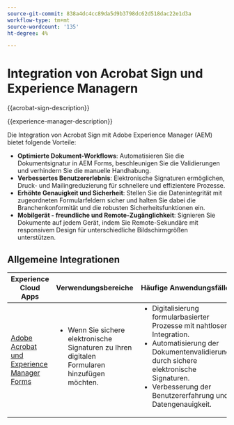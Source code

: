 ```yaml
---
source-git-commit: 838a4dc4cc89da5d9b3798dc62d518dac22e1d3a
workflow-type: tm+mt
source-wordcount: '135'
ht-degree: 4%

---
```



# Integration von Acrobat Sign und Experience Managern

{{acrobat-sign-description}}

{{experience-manager-description}}

Die Integration von Acrobat Sign mit Adobe Experience Manager (AEM) bietet folgende Vorteile:

+ **Optimierte Dokument-Workflows**: Automatisieren Sie die Dokumentsignatur in AEM Forms, beschleunigen Sie die Validierungen und verhindern Sie die manuelle Handhabung.
+ **Verbessertes Benutzererlebnis**: Elektronische Signaturen ermöglichen, Druck- und Mailingreduzierung für schnellere und effizientere Prozesse.
+ **Erhöhte Genauigkeit und Sicherheit**: Stellen Sie die Datenintegrität mit zugeordneten Formularfeldern sicher und halten Sie dabei die Branchenkonformität und die robusten Sicherheitsfunktionen ein.
+ **Mobilgerät - freundliche und Remote-Zugänglichkeit**: Signieren Sie Dokumente auf jedem Gerät, indem Sie Remote-Sekundäre mit responsivem Design für unterschiedliche Bildschirmgrößen unterstützen.

## Allgemeine Integrationen

<table>
    <thead>
        <tr>
            <th>Experience Cloud Apps</th>
            <th>Verwendungsbereiche</th>
            <th>Häufige Anwendungsfälle</th>
        </tr>
    </thead>
    <tbody>
        <tr>
            <td>
                <a href="/docs/experience-manager-learn/forms/forms-and-sign/introduction.html" target="_blank" rel="referrer">Adobe Acrobat und Experience Manager Forms</a>
            </td>
            <td>
                <ul style="margin-top: 0;">
                    <li>Wenn Sie sichere elektronische Signaturen zu Ihren digitalen Formularen hinzufügen möchten.</li>
                </ul>
            </td>
            <td>
                <ul style="margin-top: 0;">
                    <li>Digitalisierung formularbasierter Prozesse mit nahtloser Integration.</li>
                    <li>Automatisierung der Dokumentenvalidierung durch sichere elektronische Signaturen.</li>
                    <li>Verbesserung der Benutzererfahrung und Datengenauigkeit.</li>
                </ul>
            </td>
        </tr>
    </tbody>
</table>
